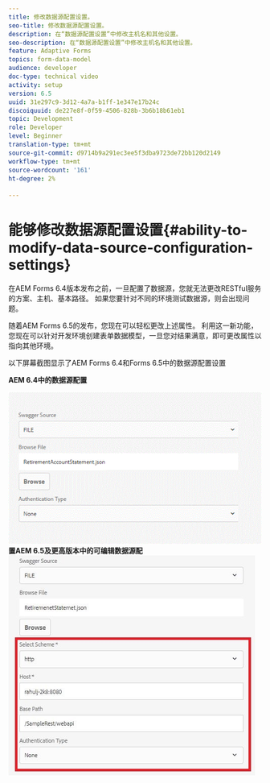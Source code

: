```yaml
---
title: 修改数据源配置设置。
seo-title: 修改数据源配置设置。
description: 在“数据源配置设置”中修改主机名和其他设置。
seo-description: 在“数据源配置设置”中修改主机名和其他设置。
feature: Adaptive Forms
topics: form-data-model
audience: developer
doc-type: technical video
activity: setup
version: 6.5
uuid: 31e297c9-3d12-4a7a-b1ff-1e347e17b24c
discoiquuid: de227e8f-0f59-4506-828b-3b6b18b61eb1
topic: Development
role: Developer
level: Beginner
translation-type: tm+mt
source-git-commit: d9714b9a291ec3ee5f3dba9723de72bb120d2149
workflow-type: tm+mt
source-wordcount: '161'
ht-degree: 2%

---
```



# 能够修改数据源配置设置{#ability-to-modify-data-source-configuration-settings}

在AEM Forms 6.4版本发布之前，一旦配置了数据源，您就无法更改RESTful服务的方案、主机、基本路径。 如果您要针对不同的环境测试数据源，则会出现问题。

随着AEM Forms 6.5的发布，您现在可以轻松更改上述属性。 利用这一新功能，您现在可以针对开发环境创建表单数据模型，一旦您对结果满意，即可更改属性以指向其他环境。

以下屏幕截图显示了AEM Forms 6.4和Forms 6.5中的数据源配置设置

**AEM 6.4中的数据源配置**

![64DataSource配](assets/64release.gif)
**置AEM 6.5及更高版本中的可编辑数据源配**
![置65DataSource配置](assets/modifiabledatasource.jfif)

